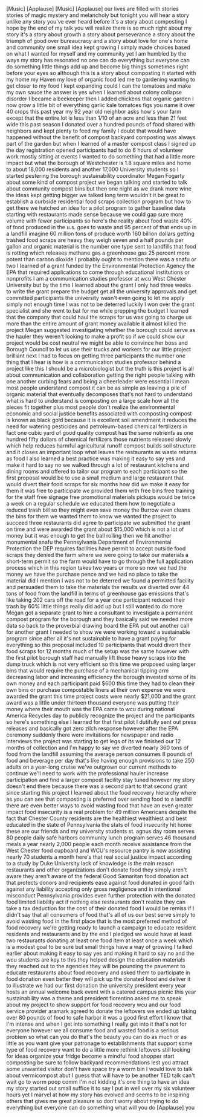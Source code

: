 
[Music]
[Applause]
[Music]
[Applause]
our lives are filled with stories
stories of magic mystery and melancholy
but tonight you will hear a story unlike
any story you&#39;ve ever heard before it&#39;s
a story about composting I hope by the
end of my talk you will realize there is
so much right about my story it&#39;s a
story about growth a story about
perseverance a story about the triumph
of good over bureaucracy and a story
about love for one&#39;s home and community
one small idea kept growing I simply
made choices based on what I wanted for
myself and my community yet I am humbled
by the ways my story has resonated no
one can do everything but everyone can
do something little things add up and
become big things sometimes right before
your eyes
so although this is a story about
composting it started with my home my
Haven my love of organic food led me to
gardening wanting to get closer to my
food I kept expanding could I can the
tomatoes and make my own sauce the
answer is yes
when I learned about colony collapse
disorder I became a beekeeper then I
added chickens that organic garden I now
grow a little bit of everything
garlic kale tomatoes figs you name it
over 40 crops this past year my 92 year
old neighbor asks how&#39;s your farm except
that the entire lot is less than 1/10 of
an acre and less than 21 feet wide this
past season I donated over a hundred
pounds of food shared with neighbors and
kept plenty to feed my family I doubt
that would have happened without the
benefit of compost backyard composting
was always part of the garden but when I
learned of a master compost class I
signed up the day registration opened
participants had to do 6 hours of
volunteer work mostly sitting at events
I wanted to do something that had a
little more impact but what the borough
of Westchester is 1.8 square miles and
home to about 18,000 residents and
another 17,000 University students
so I started pestering the borough
sustainability coordinator Megan Fogarty
about some kind of compost project we
began talking and started to talk about
community compost bins but then one
night as we drank more wine the ideas
kept getting bigger we talked long term
wouldn&#39;t it be great to establish a
curbside residential food scraps
collection program but how to get there
we hatched an idea for a pilot program
to gather baseline data starting with
restaurants made sense because we could
gap sure more volume with fewer
participants so here&#39;s the reality about
food waste 40% of food produced in the
u.s. goes to waste and 95 percent of
that ends up in a landfill imagine 60
million tons of produce worth 160
billion dollars getting trashed
food scraps are heavy they weigh seven
and a half pounds per gallon and organic
material is the number one type sent to
landfills that food is rotting which
releases methane gas a greenhouse gas 25
percent more potent than carbon dioxide
I probably ought to mention there was a
snafu or two I learned of a grant funded
by the Environmental Protection Agency
the EPA that required applications to
come through educational institutions or
nonprofits I am a communication studies
professor at wcu West Chester University
but by the time I learned about the
grant I only had three weeks to write
the grant prepare the budget get all the
university approvals and get committed
participants the university wasn&#39;t even
going to let me apply simply not enough
time I was not to be deterred luckily I
won over the grant specialist and she
went to bat for me while prepping the
budget I learned that the company that
could haul the scraps for us was going
to charge us more than the entire amount
of grant money available it almost
killed the project
Megan suggested investigating whether
the borough could serve as the hauler
they weren&#39;t looking to make a profit so
if we could show our project would be
cost neutral we might be able to
convince her boss and Borough Council to
let us use their trucks and workers for
our little project brilliant
next I had to focus on getting three
participants the number one thing that I
hear is how is a communication studies
professor behind a project like this I
should be a microbiologist but the truth
is this project is all about
communication and collaboration getting
the right people talking with one
another curbing fears and being a
cheerleader were essential I mean most
people understand compost it can be as
simple as leaving a pile of organic
material that eventually decomposes
that&#39;s not hard to understand what is
hard to understand is composting on a
large scale how all the pieces
fit together plus most people don&#39;t
realize the environmental economic and
social justice benefits associated with
composting compost is known as black
gold because it is excellent soil
amendment it reduces the need for
watering pesticides and petroleum-based
chemical fertilizers in fact one cubic
yard of good quality compost has the
same nutrients as one hundred fifty
dollars of chemical fertilizers those
nutrients released slowly which help
reduces harmful agricultural runoff
compost builds soil structure and it
closes an important loop what leaves the
restaurants as waste returns as food I
also learned a best practice was making
it easy to say yes and make it hard to
say no we walked through a lot of
restaurant kitchens and dining rooms and
offered to tailor our program to each
participant so the first proposal would
be to use a small medium and large
restaurant that would divert their food
scraps for six months how did we make it
easy for them it was free to participate
we provided them with free bins free
training for the staff free signage free
promotional materials pickups would be
twice a week on a regular schedule we
educated them how to negotiate a reduced
trash bill so they might even save money
the Burrow even cleans the bins for them
we wanted them to know we wanted the
project to succeed three restaurants did
agree to participate we submitted the
grant on time and were awarded the grant
about $15,000 which is not a lot of
money but it was enough to get the ball
rolling then we hit another monumental
snafu the Pennsylvania Department of
Environmental Protection the DEP
requires facilities have permit to
accept outside food scraps they denied
the farm where we were going to take our
materials a short-term permit so the
farm would have to go through the full
application process which in this region
takes two years or more so now we had
the money we have the purchase
pence and we had no place to take the
material did I mention I was not to be
deterred
we found a permitted facility and
persuaded them to take the materials the
results we diverted over 44 tons of food
from the landfill in terms of greenhouse
gas emissions that&#39;s like taking 202
cars off the road for a year one
participant reduced their trash by 60%
little things really did add up but I
still wanted to do more Megan got a
separate grant to hire a consultant to
investigate a permanent compost program
for the borough and they basically said
we needed more data so back to the
proverbial drawing board the EPA put out
another call for another grant I needed
to show we were working toward a
sustainable program since after all it&#39;s
not sustainable to have a grant paying
for everything so this proposal included
10 participants that would divert their
food scraps for 12 months much of the
setup was the same however with the
first pilot borough staff had manually
lift those heavy scraps into the dump
truck which is not very efficient so
this time we proposed using larger bins
that would require the purchase of a
mechanical tipping arm decreasing labor
and increasing efficiency the borough
invested some of its own money and each
participant paid $600 this time they had
to clean their own bins or purchase
compostable liners at their own expense
we were awarded the grant this time
project costs were nearly $21,000 and
the grant award was a little under
thirteen thousand everyone was putting
their money where their mouth was the
EPA came to wcu during national America
Recycles day to publicly recognize the
project and the participants so here&#39;s
something else I learned for that first
pilot I dutifully sent out press
releases and basically got zero zilch
response however after the EPA ceremony
suddenly there were invitations for
newspaper and radio interviews the
project was starting to get legs of its
we finished our 12 months of collection
and I&#39;m happy to say we diverted nearly
360 tons of food from the landfill
assuming the average person consumes 8
pounds of food and beverage per day
that&#39;s like having enough provisions to
take 250 adults on a year-long cruise
we&#39;ve outgrown our current methods to
continue we&#39;ll need to work with the
professional hauler increase
participation and find a larger compost
facility stay tuned
however my story doesn&#39;t end there
because there was a second part to that
second grant since starting this project
I learned about the food recovery
hierarchy where as you can see that
composting is preferred over sending
food to a landfill
there are even better ways to avoid
wasting food that have an even greater
impact food insecurity is a real problem
for 49 million Americans despite the
fact that Chester County residents are
the healthiest wealthiest and best
educated in the state of Pennsylvania
the stats of food insecurity hit home
these are our friends and my university
students st. agnus day room serves 80
people daily safe harbors community
lunch program serves 46 thousand meals a
year nearly 2,000 people each month
receive assistance from the West Chester
food cupboard and WCU&#39;s resource pantry
is now assisting nearly 70 students a
month
here&#39;s that real social justice impact
according to a study by Duke University
lack of knowledge is the main reason
restaurants and other organizations
don&#39;t donate food they simply aren&#39;t
aware they aren&#39;t aware of the federal
Good Samaritan food donation act that
protects donors and recipients ease
against food donated in good faith
against any liability accepting only
gross negligence and in intentional
misconduct Pennsylvania provides even
further protection with the donated food
limited liability act if nothing else
restaurants don&#39;t realize they can take
a tax deduction for the cost of their
donated food I would be remiss if I
didn&#39;t say that all consumers of food
that&#39;s all of us our best serve simply
to avoid wasting food in the first place
that is the most preferred method of
food recovery we&#39;re getting ready to
launch a campaign to educate resident
residents and restaurants and by the end
I pledged we would have at least two
restaurants donating at least one food
item at least once a week which is a
modest goal to be sure but small things
have a way of growing I talked earlier
about making it easy to say yes and
making it hard to say no and the wcu
students are key to this they helped
design the education materials they
reached out to the agencies they will be
pounding the pavement to educate
restaurants about food recovery and
asked them to participate in food
donation even better they will pick up
the donated food and deliver it to
illustrate we had our first donation the
university president every year hosts an
annual welcome back event with a catered
campus picnic this year sustainability
was a theme and president fiorentino
asked me to speak about my project to
show support for food recovery wcu and
our food service provider aramark agreed
to donate the leftovers we ended up
taking over 80 pounds of food to safe
harbor it was a good first effort I know
that I&#39;m intense and when I get into
something I really get into it that&#39;s
not for everyone however we all consume
food and wasted food is a serious
problem so what can you do that&#39;s the
beauty you can do as much or as little
as you want
give your patronage to establishments
that support some type of food recovery
want to do a little more rethink
leftovers still looking for ideas
organize your fridge become a mindful
food shopper start composting be sure to
follow backyard recommendations lest you
attract some unwanted visitor
don&#39;t have space try a worm bin I would
love to talk about vermicompost abut I
guess that will have to be another TED
talk can&#39;t wait go to worm poop comm I&#39;m
not kidding
it&#39;s one thing to have an idea my story
started out small suffice it to say I
put in well over my six volunteer hours
yet I marvel at how my story has evolved
and seems to be inspiring others that
gives me great pleasure so don&#39;t worry
about trying to do everything but
everyone can do something what will you
do
[Applause]
you
